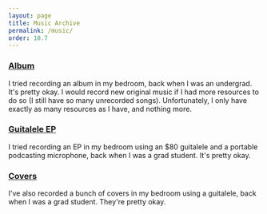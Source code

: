 ```yaml
---
layout: page
title: Music Archive
permalink: /music/
order: 10.7
---
```



### [Album](https://youtube.com/playlist?list=PL1cbDCwiXI8SE_iE70ZQ1xxQBLRERes0n)
I tried recording an album in my bedroom, back when I was an undergrad. It's pretty okay. I would record new original music if I had more resources to do so (I still have so many unrecorded songs). Unfortunately, I only have exactly as many resources as I have, and nothing more.

### [Guitalele EP](https://youtube.com/playlist?list=PL1cbDCwiXI8Sz72KYoMlu_Q0NC-Cp3Xg9)
I tried recording an EP in my bedroom using an $80 guitalele and a portable podcasting microphone, back when I was a grad student. It's pretty okay.

### [Covers](https://youtube.com/playlist?list=PL1cbDCwiXI8TOUe52ILU3udZQcn7AjG_q)
I've also recorded a bunch of covers in my bedroom using a guitalele, back when I was a grad student. They're pretty okay.
